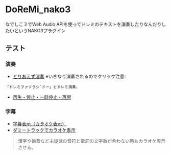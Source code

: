 # DoReMi_nako3
なでしこ３でWeb Audio APIを使ってドレミのテキストを演奏したりなんだりしたいというNAKO3プラグイン

## テスト
### 演奏
- [とりあえず演奏](https://snowdrops89.github.io/DoReMi_nako3/test/test0.html)
※いきなり演奏されるのでクリック注意💧
```
「ドレミファソラシ`ドー」とドレミ演奏。
```
- [再生・停止・一時停止・再開](https://snowdrops89.github.io/DoReMi_nako3/test/test1.html)
### 字幕
- [字幕表示（カラオケ表示）](https://snowdrops89.github.io/DoReMi_nako3/test/test2.html)
- [ダミートラックでカラオケ表示](https://snowdrops89.github.io/DoReMi_nako3/test/test3.html)

> 漢字や拗音など主旋律の音符と歌詞の文字数が合わない時もカラオケ表示させる。
